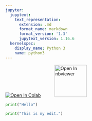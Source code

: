 ```yaml
---
jupyter:
  jupytext:
    text_representation:
      extension: .md
      format_name: markdown
      format_version: '1.3'
      jupytext_version: 1.16.6
  kernelspec:
    display_name: Python 3
    name: python3
---
```


<!-- #region id="59717e40-9293-4e5e-9fd9-235392e75585" -->
<a href="https://colab.research.google.com/github/project-ida/test/blob/main/Github-test.ipynb" target="_parent"><img src="https://colab.research.google.com/assets/colab-badge.svg" alt="Open In Colab"/></a> &nbsp;&nbsp;&nbsp;&nbsp;&nbsp;&nbsp;&nbsp;&nbsp;&nbsp;&nbsp;<a href="https://nbviewer.org/github/project-ida/test/blob/main/Github-test.ipynb" target="_parent"><img src="https://nbviewer.org/static/img/nav_logo.svg" alt="Open In nbviewer" width="100"/></a>
<!-- #endregion -->

```python colab={"base_uri": "https://localhost:8080/"} id="qnwnvcJZZMZb" outputId="9c57ddf4-d596-4153-d41a-b35198cf296d"
print("Hello")
```

```python id="vMXAl0OuZWAz"
print("This is my edit.")
```
